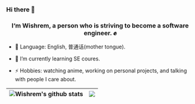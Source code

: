 ### Hi there 👋  

### <div align="center">I‘m Wishrem, a person who is striving to become a software engineer. ✊</div>  


- 💬 Language: English, 普通话(mother tongue).

- 🌱 I’m currently learning SE coures.  

- ⚡ Hobbies: watching anime, working on personal projects, and talking with people I care about.

|<img align="center" src="https://github-readme-stats.vercel.app/api?username=Wishrem&count_private=true&show_icons=true&include_all_commits=true&title_color=359697&icon_color=359697&hide_border=true&theme=transparent" alt="Wishrem's github stats" /> | <img align="center" src="https://github-readme-stats.vercel.app/api/top-langs/?username=Wishrem&layout=compact&title_color=359697&icon_color=359697&hide_border=true&theme=transparent&langs_count=8&hide=HTML,CSS" /> |
| ------------- | ------------- |
